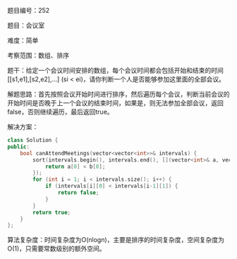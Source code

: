 题目编号：252

题目：会议室

难度：简单

考察范围：数组、排序

题干：给定一个会议时间安排的数组，每个会议时间都会包括开始和结束的时间 [[s1,e1],[s2,e2],...] (si < ei)，请你判断一个人是否能够参加这里面的全部会议。

解题思路：首先按照会议开始时间进行排序，然后遍历每个会议，判断当前会议的开始时间是否晚于上一个会议的结束时间，如果是，则无法参加全部会议，返回false，否则继续遍历，最后返回true。

解决方案：

```cpp
class Solution {
public:
    bool canAttendMeetings(vector<vector<int>>& intervals) {
        sort(intervals.begin(), intervals.end(), [](vector<int>& a, vector<int>& b) {
            return a[0] < b[0];
        });
        for (int i = 1; i < intervals.size(); i++) {
            if (intervals[i][0] < intervals[i-1][1]) {
                return false;
            }
        }
        return true;
    }
};
```

算法复杂度：时间复杂度为O(nlogn)，主要是排序的时间复杂度，空间复杂度为O(1)，只需要常数级别的额外空间。